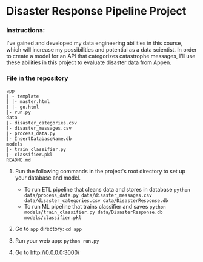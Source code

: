 # Disaster Response Pipeline Project

### Instructions:

I've gained and developed my data engineering abilities in this course, which will increase my possibilities and potential as a data scientist. In order to create a model for an API that categorizes catastrophe messages, I'll use these abilities in this project to evaluate disaster data from Appen.

### File in the repository

```
app
| - template
| |- master.html
| |- go.html
|- run.py
data
|- disaster_categories.csv
|- disaster_messages.csv
|- process_data.py
|- InsertDatabaseName.db
models
|- train_classifier.py
|- classifier.pkl
README.md
```

1. Run the following commands in the project's root directory to set up your database and model.

   - To run ETL pipeline that cleans data and stores in database
     `python data/process_data.py data/disaster_messages.csv data/disaster_categories.csv data/DisasterResponse.db`
   - To run ML pipeline that trains classifier and saves
     `python models/train_classifier.py data/DisasterResponse.db models/classifier.pkl`

2. Go to `app` directory: `cd app`

3. Run your web app: `python run.py`

4. Go to http://0.0.0.0:3000/
